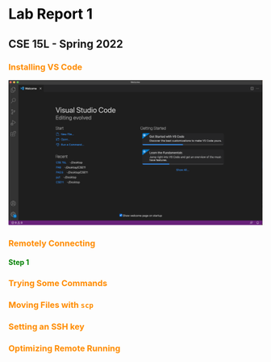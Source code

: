 <style>
H1{color:Black !important;}
H2{color:Dark Blue !important;}
H3{color:DarkOrange !important;}
H4{color:Green !important;}
p{color:Black !important;}
</style>


# Lab Report 1
## CSE 15L - Spring 2022

### Installing VS Code

![Image](https://github.com/kaung-min-khant/cse15l-lab-reports/blob/main/docs/assets/VS%20Code%20start.png)


### Remotely Connecting

#### Step 1

### Trying Some Commands

### Moving Files with `scp`

### Setting an SSH key

### Optimizing Remote Running

